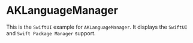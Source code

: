 # AKLanguageManager

This is the `SwiftUI` example for `AKLanguageManager`.
It displays the `SwiftUI` and `Swift Package Manager` support.
